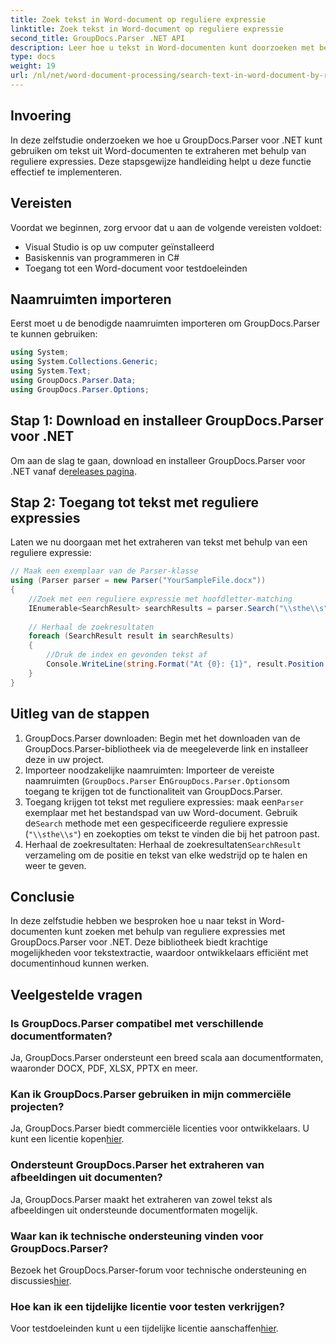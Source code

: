 ```yaml
---
title: Zoek tekst in Word-document op reguliere expressie
linktitle: Zoek tekst in Word-document op reguliere expressie
second_title: GroupDocs.Parser .NET API
description: Leer hoe u tekst in Word-documenten kunt doorzoeken met behulp van reguliere expressies met GroupDocs.Parser voor .NET. Extraheer specifieke inhoud efficiënt.
type: docs
weight: 19
url: /nl/net/word-document-processing/search-text-in-word-document-by-regular-expression/
---
```

## Invoering
In deze zelfstudie onderzoeken we hoe u GroupDocs.Parser voor .NET kunt gebruiken om tekst uit Word-documenten te extraheren met behulp van reguliere expressies. Deze stapsgewijze handleiding helpt u deze functie effectief te implementeren.
## Vereisten
Voordat we beginnen, zorg ervoor dat u aan de volgende vereisten voldoet:
- Visual Studio is op uw computer geïnstalleerd
- Basiskennis van programmeren in C#
- Toegang tot een Word-document voor testdoeleinden

## Naamruimten importeren
Eerst moet u de benodigde naamruimten importeren om GroupDocs.Parser te kunnen gebruiken:
```csharp
using System;
using System.Collections.Generic;
using System.Text;
using GroupDocs.Parser.Data;
using GroupDocs.Parser.Options;
```
## Stap 1: Download en installeer GroupDocs.Parser voor .NET
 Om aan de slag te gaan, download en installeer GroupDocs.Parser voor .NET vanaf de[releases pagina](https://releases.groupdocs.com/parser/net/).
## Stap 2: Toegang tot tekst met reguliere expressies
Laten we nu doorgaan met het extraheren van tekst met behulp van een reguliere expressie:
```csharp
// Maak een exemplaar van de Parser-klasse
using (Parser parser = new Parser("YourSampleFile.docx"))
{
    //Zoek met een reguliere expressie met hoofdletter-matching
    IEnumerable<SearchResult> searchResults = parser.Search("\\sthe\\s", new SearchOptions(true, false, true));
    
    // Herhaal de zoekresultaten
    foreach (SearchResult result in searchResults)
    {
        //Druk de index en gevonden tekst af
        Console.WriteLine(string.Format("At {0}: {1}", result.Position, result.Text));
    }
}
```
## Uitleg van de stappen
1. GroupDocs.Parser downloaden: Begin met het downloaden van de GroupDocs.Parser-bibliotheek via de meegeleverde link en installeer deze in uw project.
2. Importeer noodzakelijke naamruimten: Importeer de vereiste naamruimten (`GroupDocs.Parser` En`GroupDocs.Parser.Options`om toegang te krijgen tot de functionaliteit van GroupDocs.Parser.
3.  Toegang krijgen tot tekst met reguliere expressies: maak een`Parser` exemplaar met het bestandspad van uw Word-document. Gebruik de`Search` methode met een gespecificeerde reguliere expressie (`"\\sthe\\s"`) en zoekopties om tekst te vinden die bij het patroon past.
4.  Herhaal de zoekresultaten: Herhaal de zoekresultaten`SearchResult` verzameling om de positie en tekst van elke wedstrijd op te halen en weer te geven.

## Conclusie
In deze zelfstudie hebben we besproken hoe u naar tekst in Word-documenten kunt zoeken met behulp van reguliere expressies met GroupDocs.Parser voor .NET. Deze bibliotheek biedt krachtige mogelijkheden voor tekstextractie, waardoor ontwikkelaars efficiënt met documentinhoud kunnen werken.

## Veelgestelde vragen
### Is GroupDocs.Parser compatibel met verschillende documentformaten?
Ja, GroupDocs.Parser ondersteunt een breed scala aan documentformaten, waaronder DOCX, PDF, XLSX, PPTX en meer.
### Kan ik GroupDocs.Parser gebruiken in mijn commerciële projecten?
 Ja, GroupDocs.Parser biedt commerciële licenties voor ontwikkelaars. U kunt een licentie kopen[hier](https://purchase.groupdocs.com/buy).
### Ondersteunt GroupDocs.Parser het extraheren van afbeeldingen uit documenten?
Ja, GroupDocs.Parser maakt het extraheren van zowel tekst als afbeeldingen uit ondersteunde documentformaten mogelijk.
### Waar kan ik technische ondersteuning vinden voor GroupDocs.Parser?
 Bezoek het GroupDocs.Parser-forum voor technische ondersteuning en discussies[hier](https://forum.groupdocs.com/c/parser/17).
### Hoe kan ik een tijdelijke licentie voor testen verkrijgen?
 Voor testdoeleinden kunt u een tijdelijke licentie aanschaffen[hier](https://purchase.groupdocs.com/temporary-license/).